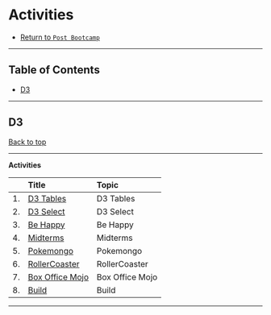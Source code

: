 # Activities

* [Return to `Post Bootcamp`](../../README.md)

<hr>

## Table of Contents

* [D3](#D3)

<hr>

## D3

[Back to top](#Table-of-Contents)

<hr>

**Activities**

|&nbsp;| Title | Topic |
|:--|:--|:--|
| 1.| [D3 Tables](./01-D3/01-D3_Tables) | D3 Tables |
| 2.| [D3 Select](./01-D3/02-D3_Select) | D3 Select |
| 3.| [Be Happy](./01-D3/03-Be-Happy) | Be Happy |
| 4.| [Midterms](./01-D3/04-CA-Midterms) | Midterms |
| 5.| [Pokemongo](./01-D3/05-pokemongo) | Pokemongo |
| 6.| [RollerCoaster](./01-D3/06-rollercoaster) | RollerCoaster |
| 7.| [Box Office Mojo](./01-D3/07-Box-Office-Mojo) | Box Office Mojo |
| 8.| [Build](./01-D3/08-Build) | Build |

<hr>
